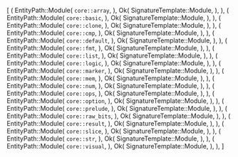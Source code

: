 [
    (
        EntityPath::Module(
            `core::array`,
        ),
        Ok(
            SignatureTemplate::Module,
        ),
    ),
    (
        EntityPath::Module(
            `core::basic`,
        ),
        Ok(
            SignatureTemplate::Module,
        ),
    ),
    (
        EntityPath::Module(
            `core::clone`,
        ),
        Ok(
            SignatureTemplate::Module,
        ),
    ),
    (
        EntityPath::Module(
            `core::cmp`,
        ),
        Ok(
            SignatureTemplate::Module,
        ),
    ),
    (
        EntityPath::Module(
            `core::default`,
        ),
        Ok(
            SignatureTemplate::Module,
        ),
    ),
    (
        EntityPath::Module(
            `core::fmt`,
        ),
        Ok(
            SignatureTemplate::Module,
        ),
    ),
    (
        EntityPath::Module(
            `core::list`,
        ),
        Ok(
            SignatureTemplate::Module,
        ),
    ),
    (
        EntityPath::Module(
            `core::logic`,
        ),
        Ok(
            SignatureTemplate::Module,
        ),
    ),
    (
        EntityPath::Module(
            `core::marker`,
        ),
        Ok(
            SignatureTemplate::Module,
        ),
    ),
    (
        EntityPath::Module(
            `core::mem`,
        ),
        Ok(
            SignatureTemplate::Module,
        ),
    ),
    (
        EntityPath::Module(
            `core::num`,
        ),
        Ok(
            SignatureTemplate::Module,
        ),
    ),
    (
        EntityPath::Module(
            `core::ops`,
        ),
        Ok(
            SignatureTemplate::Module,
        ),
    ),
    (
        EntityPath::Module(
            `core::option`,
        ),
        Ok(
            SignatureTemplate::Module,
        ),
    ),
    (
        EntityPath::Module(
            `core::prelude`,
        ),
        Ok(
            SignatureTemplate::Module,
        ),
    ),
    (
        EntityPath::Module(
            `core::raw_bits`,
        ),
        Ok(
            SignatureTemplate::Module,
        ),
    ),
    (
        EntityPath::Module(
            `core::result`,
        ),
        Ok(
            SignatureTemplate::Module,
        ),
    ),
    (
        EntityPath::Module(
            `core::slice`,
        ),
        Ok(
            SignatureTemplate::Module,
        ),
    ),
    (
        EntityPath::Module(
            `core::str`,
        ),
        Ok(
            SignatureTemplate::Module,
        ),
    ),
    (
        EntityPath::Module(
            `core::visual`,
        ),
        Ok(
            SignatureTemplate::Module,
        ),
    ),
]